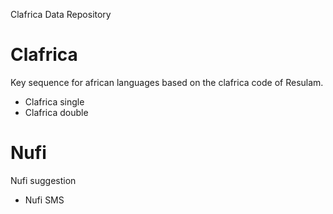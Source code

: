 Clafrica Data Repository

Clafrica
===

Key sequence for african languages based on the clafrica code of Resulam.

- Clafrica single
- Clafrica double

Nufi
===

Nufi suggestion

- Nufi SMS

